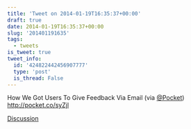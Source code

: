 ```yaml
---
title: 'Tweet on 2014-01-19T16:35:37+00:00'
draft: true
date: 2014-01-19T16:35:37+00:00
slug: '201401191635'
tags:
  - tweets
is_tweet: true
tweet_info:
  id: '424822442456907777'
  type: 'post'
  is_thread: False
---
```




How We Got Users To Give Feedback Via Email (via [@Pocket](https://x.com/Pocket)) <http://pocket.co/syZjl>

[Discussion](https://x.com/sytelus/status/424822442456907777)

